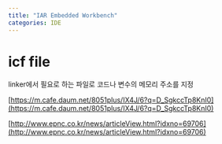 ```yaml
---
title: "IAR Embedded Workbench"
categories: IDE
---
```


icf file
==
linker에서 필요로 하는 파일로 코드나 변수의 메모리 주소를 지정  

[https://m.cafe.daum.net/8051plus/IX4J/6?q=D_SgkccTp8KnI0](https://m.cafe.daum.net/8051plus/IX4J/6?q=D_SgkccTp8KnI0)  

[http://www.epnc.co.kr/news/articleView.html?idxno=69706](http://www.epnc.co.kr/news/articleView.html?idxno=69706)  


  
  
